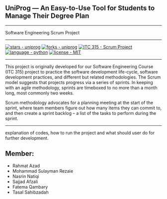 ## UniProg — An Easy-to-Use Tool for Students to Manage Their Degree Plan
---------------------------------------------------------------------------------------------------------
  
Software Engineering Scrum Project
  
---------------------------------------------------------------------------------------------------------  
[![stars - uniprog](https://img.shields.io/github/stars/rhmtazad/uniprog?style=social)](https://github.com/rhmtazad/uniprog)
[![forks - uniprog](https://img.shields.io/github/forks/rhmtazad/uniprog?style=social)](https://github.com/rhmtazad/uniprog)
[![ITC 315 - Scrum Project](https://img.shields.io/badge/ITC_315-Scrum_Project-important)](https://github.com/rhmtazad/UniProg/)
[![language - python](https://img.shields.io/badge/language-python-81c253?color=mediumseagreen&logo=python&logoColor=white)](https://www.python.org/)
[![license - MIT](https://img.shields.io/badge/license-MIT-beige)](https://opensource.org/licenses/MIT)

---------------------------------------------------------------------------------------------------------

This project is originally developed for our Software Engineering Course (ITC 315) project to practice the software development life-cycle, 
software development practices, and different but related methodologies. The Scrum model suggests that projects progress via a series of sprints. 
In keeping with an agile methodology, sprints are timeboxed to no more than a month long, most commonly two weeks.  

Scrum methodology advocates for a planning meeting at the start of the sprint, where team members figure out how many items they can commit to, 
and then create a sprint backlog – a list of the tasks to perform during the sprint.

----------------------------------------------------------------------------------------------


explanation of codes, how to run the project and what should user do for further development.

## Member:

* Rahmat Azad
* Mohammad Sulayman Rezaie
* Nasrin Natiqi
* Sajjad Afzali
* Fatema Qambary
* Tasal Sahibzadah
